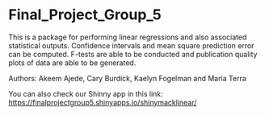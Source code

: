# Final_Project_Group_5
 This is a package for performing linear regressions and also associated 
    statistical outputs. Confidence intervals and mean square prediction error can be 
    computed. F-tests are able to be conducted and publication quality plots of data 
    are able to be generated. 

Authors: Akeem Ajede, Cary Burdick, Kaelyn Fogelman and Maria Terra


You can also check our Shinny app in this link:
https://finalprojectgroup5.shinyapps.io/shinymacklinear/
